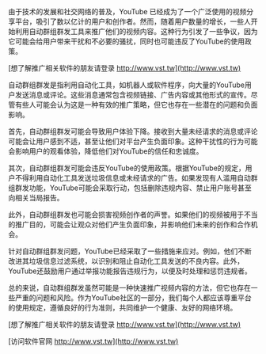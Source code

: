 由于技术的发展和社交网络的普及，YouTube 已经成为了一个广泛使用的视频分享平台，吸引了数以亿计的用户和创作者。然而，随着用户数量的增长，一些人开始利用自动群组群发工具来推广他们的视频内容。这种行为引发了一些争议，因为它可能会给用户带来干扰和不必要的骚扰，同时也可能违反了YouTube的使用政策。

[想了解推广相关软件的朋友请登录 http://www.vst.tw](http://www.vst.tw)

自动群组群发是指利用自动化工具，如机器人或软件程序，向大量的YouTube用户发送消息或评论。这些消息通常包含视频链接、广告内容或其他形式的宣传。尽管有些人可能会认为这是一种有效的推广策略，但它也存在一些潜在的问题和负面影响。

首先，自动群组群发可能会导致用户体验下降。接收到大量未经请求的消息或评论可能会让用户感到不适，甚至让他们对平台产生负面印象。这种干扰性的行为可能会影响用户的观看体验，降低他们对YouTube的信任和忠诚度。

其次，自动群组群发可能会违反YouTube的使用政策。根据YouTube的规定，用户不得利用自动化工具发送垃圾信息或未经请求的广告。如果发现有人滥用自动群组群发功能，YouTube可能会采取行动，包括删除违规内容、禁止用户账号甚至向相关当局报告。

此外，自动群组群发也可能会损害视频创作者的声誉。如果他们的视频被用于不当的推广目的，可能会让观众对他们产生负面印象，并影响他们未来的创作和合作机会。

针对自动群组群发问题，YouTube已经采取了一些措施来应对。例如，他们不断改进其垃圾信息过滤系统，以识别和阻止自动化工具发送的不良内容。此外，YouTube还鼓励用户通过举报功能报告违规行为，以便及时处理和惩罚违规者。

总的来说，自动群组群发虽然可能是一种快速推广视频内容的方法，但它也存在一些严重的问题和风险。作为YouTube社区的一部分，我们每个人都应该尊重平台的使用规定，遵循良好的行为准则，共同维护一个健康、友好的网络环境。

[想了解推广相关软件的朋友请登录 http://www.vst.tw](http://www.vst.tw)


[访问软件官网 http://www.vst.tw](http://www.vst.tw)
